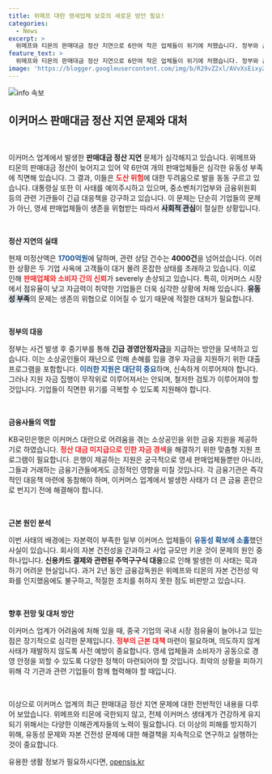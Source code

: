 ```yaml
---
title: 위메프 대란 영세업체 보호의 새로운 방안 필요!
categories:
  - News
excerpt: >
  위메프와 티몬의 판매대금 정산 지연으로 6만여 작은 업체들이 위기에 처했습니다. 정부와 금융당국이 긴급 지원 검토에 나섰지만, 자본 부족으로 줄도산 우려는 커지고 있습니다. 이커머스 업계의 변화를 주목해보세요!
feature_text: >
  위메프와 티몬의 판매대금 정산 지연으로 6만여 작은 업체들이 위기에 처했습니다. 정부와 금융당국이 긴급 지원 검토에 나섰지만, 자본 부족으로 줄도산 우려는 커지고 있습니다. 이커머스 업계의 변화를 주목해보세요!
image: 'https://blogger.googleusercontent.com/img/b/R29vZ2xl/AVvXsEixyZcFfHzMRdzZMjFBmAUKJYCLCGyLL1o632UiGVXcaFdKo_bkvkuCioo0uUKlGfBVcT3P84aROyZIXSBEx3Aw5nCQ3pTgDom1WDC4m8eifvWiAmWEEVb4x6G_l8C0QH225ldMjyaFvpxGEBGNO37VmDTDMHGhJPq73UglMfDca1-0aw/s1600/blogspot.png'
---
```


<p><img src="https://blogger.googleusercontent.com/img/b/R29vZ2xl/AVvXsEixyZcFfHzMRdzZMjFBmAUKJYCLCGyLL1o632UiGVXcaFdKo_bkvkuCioo0uUKlGfBVcT3P84aROyZIXSBEx3Aw5nCQ3pTgDom1WDC4m8eifvWiAmWEEVb4x6G_l8C0QH225ldMjyaFvpxGEBGNO37VmDTDMHGhJPq73UglMfDca1-0aw/s1600/blogspot.png" alt="info 속보" /></p>

<h2 data-ke-size="size26">이커머스 판매대금 정산 지연 문제와 대처</h2>

<p data-ke-size="size16">&nbsp;</p>

<p>이커머스 업계에서 발생한 <b>판매대금 정산 지연</b> 문제가 심각해지고 있습니다. 위메프와 티몬의 판매대금 정산이 늦어지고 있어 약 6만여 개의 판매업체들은 심각한 유동성 부족에 직면해 있습니다. 그 결과, 이들은 <b><span style="color: #ee2323;">도산 위험</span></b>에 대한 두려움으로 발을 동동 구르고 있습니다. 대통령실 또한 이 사태를 예의주시하고 있으며, 중소벤처기업부와 금융위원회 등의 관련 기관들이 긴급 대응책을 강구하고 있습니다. 이 문제는 단순히 기업들의 문제가 아닌, 영세 판매업체들이 생존을 위협받는 따라서 <b><span style="background-color: #21538527;">사회적 관심</span></b>이 절실한 상황입니다.</p>

<p data-ke-size="size16">&nbsp;</p>

<p><b>정산 지연의 실태</b></p>

<p>현재 미정산액은 <b><span style="color: #1a5490;">1700억원</span></b>에 달하며, 관련 상담 건수는 <b>4000건</b>을 넘어섰습니다. 이러한 상황은 두 기업 사옥에 고객들이 대거 몰려 혼잡한 상태를 초래하고 있습니다. 이로 인해 <b><span style="color: #ee2323;">판매업체와 소비자 간의 신뢰</span></b>가 severely 손상되고 있습니다. 특히, 이커머스 시장에서 점유율이 낮고 자금력이 취약한 기업들은 더욱 심각한 상황에 처해 있습니다. <b><span style="background-color: #21538527;">유동성 부족</span></b>의 문제는 생존의 위협으로 이어질 수 있기 때문에 적절한 대처가 필요합니다.</p>

<p data-ke-size="size16">&nbsp;</p>

<p><b>정부의 대응</b></p>

<p>정부는 사건 발생 후 중기부를 통해 <b>긴급 경영안정자금</b>을 지급하는 방안을 모색하고 있습니다. 이는 소상공인들이 재난으로 인해 손해를 입을 경우 자금을 지원하기 위한 대출 프로그램을 포함합니다. <b><span style="color: #1a5490;">이러한 지원은 대단히 중요</span></b>하며, 신속하게 이루어져야 합니다. 그러나 지원 자금 집행이 무작위로 이루어져서는 안되며, 철저한 검토가 이루어져야 할 것입니다. 기업들이 직면한 위기를 극복할 수 있도록 지원해야 합니다.</p>

<p data-ke-size="size16">&nbsp;</p>

<p><b>금융사들의 역할</b></p>

<p>KB국민은행은 이커머스 대란으로 어려움을 겪는 소상공인을 위한 금융 지원을 제공하기로 하였습니다. <b><span style="color: #ee2323;">정산 대금 미지급으로 인한 자금 경색</span></b>을 해결하기 위한 맞춤형 지원 프로그램이 필요합니다. 은행이 제공하는 지원은 궁극적으로 영세 판매업체들뿐만 아니라, 그들과 거래하는 금융기관들에게도 긍정적인 영향을 미칠 것입니다. 각 금융기관은 즉각적인 대응책 마련에 동참해야 하며, 이커머스 업계에서 발생한 사태가 더 큰 금융 혼란으로 번지기 전에 해결해야 합니다.</p>

<p data-ke-size="size16">&nbsp;</p>

<p><b>근본 원인 분석</b></p>

<p>이번 사태의 배경에는 자본력이 부족한 일부 이커머스 업체들이 <b><span style="color: #1a5490;">유동성 확보에 소홀</span></b>했던 사실이 있습니다. 회사의 자본 건전성을 간과하고 사업 규모만 키운 것이 문제의 원인 중 하나입니다. <b>신용카드 결제와 관련된 주먹구구식 대응</b>으로 인해 발생한 이 사태는 묵과하기 어려운 현실입니다. 과거 2년 동안 금융감독원은 위메프와 티몬의 자본 건전성 악화를 인지했음에도 불구하고, 적절한 조치를 취하지 못한 점도 비판받고 있습니다.</p>

<p data-ke-size="size16">&nbsp;</p>

<p><b>향후 전망 및 대처 방안</b></p>

<p>이커머스 업계가 어려움에 처해 있을 때, 중국 기업의 국내 시장 점유율이 늘어나고 있는 점은 장기적으로 심각한 문제입니다. <b><span style="color: #ee2323;">정부의 근본 대책</span></b> 마련이 필요하며, 의도하지 않게 사태가 재발하지 않도록 사전 예방이 중요합니다. 영세 업체들과 소비자가 공동으로 경영 안정을 꾀할 수 있도록 다양한 정책이 마련되어야 할 것입니다. 최악의 상황을 피하기 위해 각 기관과 관련 기업들이 함께 협력해야 할 때입니다.</p>

<p data-ke-size="size16">&nbsp;</p>

<p>이상으로 이커머스 업계의 최근 판매대금 정산 지연 문제에 대한 전반적인 내용을 다루어 보았습니다. 위메프와 티몬에 국한되지 않고, 전체 이커머스 생태계가 건강하게 유지되기 위해서는 다양한 이해관계자들의 노력이 필요합니다. 더 이상의 피해를 방지하기 위해, 유동성 문제와 자본 건전성 문제에 대한 해결책을 지속적으로 연구하고 실행하는 것이 중요합니다.  </p>
유용한 생활 정보가 필요하시다면, <a href="https://opensis.kr" rel="dofollow">opensis.kr</a>


